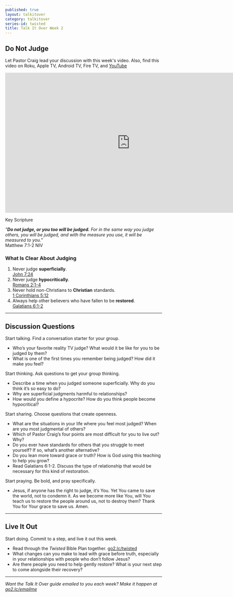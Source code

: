 ```yaml
---
published: true
layout: talkitover
category: talkitover
series-id: twisted
title: Talk It Over Week 2
---
```


## Do Not Judge

Let Pastor Craig lead your discussion with this week's video. Also, find this video on Roku, Apple TV, Android TV, Fire TV, and [YouTube](https://www.youtube.com/watch?v=5ZNyRTYc_sY)

<div class="tio-video"><iframe src="http://player.theplatform.com/p/IfSiAC/talkitover/embed/select/media/UUsICGs_M2Tj?form=html" width="800" height="450" frameBorder="0" seamless="seamless" allowFullScreen></iframe></div>  

Key Scripture

_"**Do not judge, or you too will be judged.** For in the same way you judge others, you will be judged, and with the measure you use, it will be measured to you."_  
Matthew 7:1-2 NIV    

### What Is Clear About Judging  

1. Never judge **superficially**.  
[John 7:24](https://www.bible.com/bible/111/joh.7.24.niv)
2. Never judge **hypocritically**.  
[Romans 2:1-4](https://www.bible.com/bible/111/rom.2.1-4.niv)
3. Never hold non-Christians to **Christian** standards.  
[1 Corinthians 5:12](https://www.bible.com/bible/111/1co.5.12.niv)
4. Always help other believers who have fallen to be **restored**.  
[Galatians 6:1-2](https://www.bible.com/bible/111/gal.6.1-2.niv)

* * *

## Discussion Questions
<p class="lead">Start talking. Find a conversation starter for your group.</p> 

* Who’s your favorite reality TV judge? What would it be like for you to be judged by them?
* What is one of the first times you remember being judged? How did it make you feel?

<p class="lead">Start thinking. Ask questions to get your group thinking.</p> 

* Describe a time when you judged someone superficially. Why do you think it’s so easy to do?
* Why are superficial judgments harmful to relationships?
* How would you define a hypocrite? How do you think people become hypocritical?
 
<p class="lead">Start sharing. Choose questions that create openness.</p> 

* What are the situations in your life where you feel most judged? When are you most judgmental of others?
* Which of Pastor Craig’s four points are most difficult for you to live out? Why?
* Do you ever have standards for others that you struggle to meet yourself? If so, what’s another alternative?
* Do you lean more toward grace or truth? How is God using this teaching to help you grow?
* Read Galatians 6:1-2. Discuss the type of relationship that would be necessary for this kind of restoration.

<p class="lead">Start praying. Be bold, and pray specifically.</p> 

* Jesus, if anyone has the right to judge, it’s You. Yet You came to save the world, not to condemn it. As we become more like You, will You teach us to restore the people around us, not to destroy them? Thank You for Your grace to save us. Amen.

* * *

## Live It Out
<p class="lead">Start doing. Commit to a step, and live it out this week.</p>

* Read through the _Twisted_ Bible Plan together. [go2.lc/twisted](twisted)
* What changes can you make to lead with grace before truth, especially in your relationships with people who don’t follow Jesus?
* Are there people you need to help gently restore? What is your next step to come alongside their recovery?

* * *

_Want the Talk It Over guide emailed to you each week? Make it happen at [go2.lc/emailme](/talkitover)_
